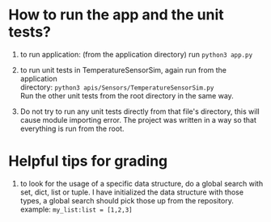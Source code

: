 # How to run the app and the unit tests?

1) to run application: (from the application directory) run 
```python3 app.py```

2) to run unit tests in TemperatureSensorSim, again run from the application  
directory: ```python3 apis/Sensors/TemperatureSensorSim.py```  
Run the other unit tests from the root directory in the same way.  

3) Do not try to run any unit tests directly from that file's directory, 
this will cause module importing error. The project was written in a way 
so that everything is run from the root. 


# Helpful tips for grading 

1) to look for the usage of a specific data structure, do a global search 
with set, dict, list or tuple. 
I have initialized the data structure with those types, a global search should 
pick those up from the repository. 
example: ```my_list:list = [1,2,3] ```